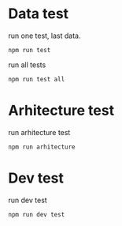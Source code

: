 # Data test 
run one test, last data.

```
npm run test 
```

run all tests
```
npm run test all
```
# Arhitecture test

run arhitecture test
```
npm run arhitecture
```

# Dev test

run dev test
```
npm run dev test
```